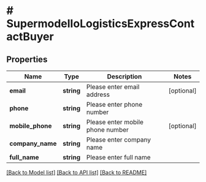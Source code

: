# # SupermodelIoLogisticsExpressContactBuyer

## Properties

Name | Type | Description | Notes
------------ | ------------- | ------------- | -------------
**email** | **string** | Please enter email address | [optional]
**phone** | **string** | Please enter phone number |
**mobile_phone** | **string** | Please enter mobile phone number | [optional]
**company_name** | **string** | Please enter company name |
**full_name** | **string** | Please enter full name |

[[Back to Model list]](../../README.md#models) [[Back to API list]](../../README.md#endpoints) [[Back to README]](../../README.md)
